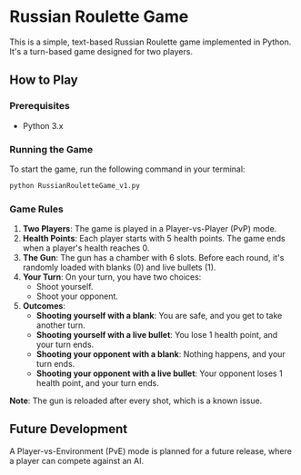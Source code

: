 # Russian Roulette Game

This is a simple, text-based Russian Roulette game implemented in Python. It's a turn-based game designed for two players.

## How to Play

### Prerequisites
- Python 3.x

### Running the Game
To start the game, run the following command in your terminal:
```bash
python RussianRouletteGame_v1.py
```

### Game Rules
1.  **Two Players**: The game is played in a Player-vs-Player (PvP) mode.
2.  **Health Points**: Each player starts with 5 health points. The game ends when a player's health reaches 0.
3.  **The Gun**: The gun has a chamber with 6 slots. Before each round, it's randomly loaded with blanks (0) and live bullets (1).
4.  **Your Turn**: On your turn, you have two choices:
    *   Shoot yourself.
    *   Shoot your opponent.
5.  **Outcomes**:
    *   **Shooting yourself with a blank**: You are safe, and you get to take another turn.
    *   **Shooting yourself with a live bullet**: You lose 1 health point, and your turn ends.
    *   **Shooting your opponent with a blank**: Nothing happens, and your turn ends.
    *   **Shooting your opponent with a live bullet**: Your opponent loses 1 health point, and your turn ends.

**Note**: The gun is reloaded after every shot, which is a known issue.

## Future Development
A Player-vs-Environment (PvE) mode is planned for a future release, where a player can compete against an AI.
